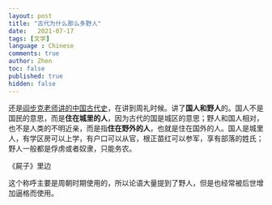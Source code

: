 ```yaml
---
layout: post
title: "古代为什么那么多野人"
date:   2021-07-17
tags: [文学]
language : Chinese
comments: true
author: Zhen
toc: false
published: true
hidden: false
---
```

还是[阎步克老师讲的中国古代史](https://youtu.be/qX3z3Gij_XY)，在讲到周礼时候。讲了**国人和野人**的。国人不是国民的意思，而是**住在城里的人**，因为古代的国是城区的意思；野人和国人相对，也不是人类的不明近亲，而是指**住在野外的人**，也就是住在国外的人。国人是城里人，有学区房可以上学，有户口可以从官，根正苗红可以参军，享有部落的姓氏；野人一般都是俘虏或者奴隶，只能务农。

《屍子》里边



这个称呼主要是周朝时期使用的，所以论语大量提到了野人，但是也经常被后世增加逼格而使用。






<!--stackedit_data:
eyJoaXN0b3J5IjpbLTE4MjIxNjY2NjJdfQ==
-->